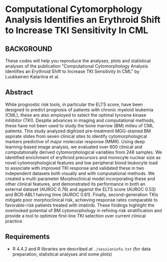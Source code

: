 # Computational Cytomorphology Analysis Identifies an Erythroid Shift to Increase TKI Sensitivity In CML


## BACKGROUND
These codes will help you reproduce the analyses, plots and statistical analyses of the publication "Computational Cytomorphology Analysis Identifies an Erythroid Shift to Increase TKI Sensitivity In CML" by Luukkainen Katariina et al.  

## Abstract
While prognostic risk tools, in particular the ELTS score, have been designed to predict prognosis of patients with chronic myeloid leukemia (CML), these are also employed to select the optimal tyrosine kinase inhibitor (TKI). Despite advances in imaging and computational methods, these have not been used to study the bone marrow (BM) milieu of CML patients. This study analyzed digitized pre-treatment MGG-stained BM aspirate slides from seven clinical sites to identify cytomorphological markers predictive of major molecular response (MMR). Using deep learning-based image analysis, we evaluated over 600 clinical and computationally derived cytomorphological variables from 248 samples. We identified enrichment of erythroid precursors and monocyte nuclear size as novel cytomorphological features and low peripheral blood leukocyte load to associate with improved TKI response and validated these in two independent datasets both visually and with computational methods. We created a multi-parameter Morphoclinical model incorporating these and other clinical features, and demonstrated its performance in both an external dataset (AUROC 0.76) and against the ELTS score (AUROC 0.53) and BCR-ABL1 halving time (AUROC 0.61). Finally, second-generation TKIs mitigate poor morphoclinical risk, achieving response rates comparable to favorable-risk patients treated with imatinib. These findings highlight the overlooked potential of BM cytomorphology in refining risk stratification and provide a tool to optimize first-line TKI selection over current clinical practice.

## Requirements
- R 4.4.2 and R libraries are described at `./sessioninfo.txt` (for data preparation, statistical analyses and some plots)